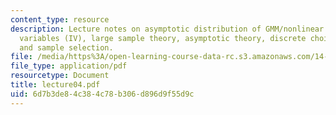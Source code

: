 ```yaml
---
content_type: resource
description: Lecture notes on asymptotic distribution of GMM/nonlinear instrumental
  variables (IV), large sample theory, asymptotic theory, discrete choice, censoring,
  and sample selection.
file: /media/https%3A/open-learning-course-data-rc.s3.amazonaws.com/14-385-nonlinear-econometric-analysis-fall-2007/6d7b3de84c384c78b306d896d9f55d9c_lecture04.pdf
file_type: application/pdf
resourcetype: Document
title: lecture04.pdf
uid: 6d7b3de8-4c38-4c78-b306-d896d9f55d9c
---
```

